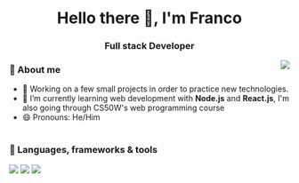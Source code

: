 <h1 align="center">Hello there 👋, I'm Franco</h1>
<h3 align="center">Full stack Developer</h3>


<img align="right" src="https://github-readme-stats.vercel.app/api/top-langs/?username=francotr&langs_count=8&theme=dark" />


### 👾 About me

- 🔭 Working on a few small projects in order to practice new technologies.
- 🌱 I’m currently learning web development with **Node.js** and **React.js**, I'm also going through CS50W's web programming course
- 😄 Pronouns: He/Him
<br></br>

### 🔧 Languages, frameworks & tools

![](https://img.shields.io/badge/JavaScript-informational?style=plastic&logo=javascript&logoColor=white&color=darkblue)
![](https://img.shields.io/badge/Node.js-informational?style=plastic&logo=node.js&logoColor=white&color=darkblue)
![](https://img.shields.io/badge/React.js-informational?style=plastic&logo=react&logoColor=white&color=darkblue)
